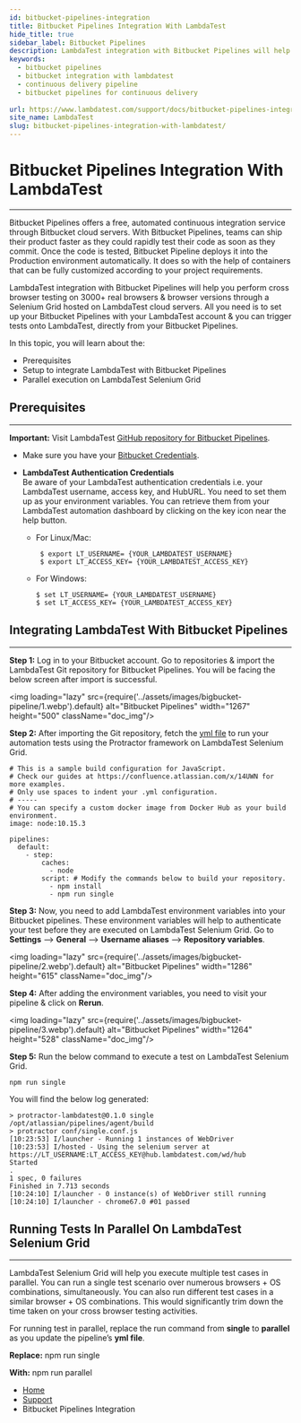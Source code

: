 ```yaml
---
id: bitbucket-pipelines-integration
title: Bitbucket Pipelines Integration With LambdaTest
hide_title: true
sidebar_label: Bitbucket Pipelines 
description: LambdaTest integration with Bitbucket Pipelines will help you perform cross-browser testing on 3000+ real browsers &amp; browser versions, through a Selenium Grid hosted on LambdaTest cloud servers.
keywords:
  - bitbucket pipelines
  - bitbucket integration with lambdatest
  - continuous delivery pipeline
  - bitbucket pipelines for continuous delivery
  
url: https://www.lambdatest.com/support/docs/bitbucket-pipelines-integration-with-lambdatest/
site_name: LambdaTest
slug: bitbucket-pipelines-integration-with-lambdatest/
---
```

<script type="application/ld+json"
      dangerouslySetInnerHTML={{ __html: JSON.stringify({
       "@context": "https://schema.org",
        "@type": "BreadcrumbList",
        "itemListElement": [{
          "@type": "ListItem",
          "position": 1,
          "name": "LambdaTest",
          "item": "https://www.lambdatest.com/"
        },{
          "@type": "ListItem",
          "position": 2,
          "name": "Bitbucket Pipelines Integration With LambdaTest",
          "item": "https://www.lambdatest.com/support/docs/bitbucket-pipelines-integration-with-lambdatest/"
        },{
          "@type": "ListItem",
          "position": 4,
          "name": "Bitbucket Integration",
          "item": "https://www.lambdatest.com/support/docs/bitbucket-integration/"
        }]
      })
    }}
></script>
# Bitbucket Pipelines Integration With LambdaTest
***

Bitbucket Pipelines offers a free, automated continuous integration service through Bitbucket cloud servers. With Bitbucket Pipelines, teams can ship their product faster as they could rapidly test their code as soon as they commit. Once the code is tested, Bitbucket Pipeline deploys it into the Production environment automatically. It does so with the help of containers that can be fully customized according to your project requirements.

LambdaTest integration with Bitbucket Pipelines will help you perform cross browser testing on 3000+ real browsers & browser versions through a Selenium Grid hosted on LambdaTest cloud servers. All you need is to set up your Bitbucket Pipelines with your LambdaTest account & you can trigger tests onto LambdaTest, directly from your Bitbucket Pipelines.

In this topic, you will learn about the:

- Prerequisites
- Setup to integrate LambdaTest with Bitbucket Pipelines
- Parallel execution on LambdaTest Selenium Grid

## Prerequisites
***

**Important:** Visit LambdaTest [GitHub repository for Bitbucket Pipelines](https://github.com/qa-repo/protractor-selenium-bitbucket-sample).

- Make sure you have your [Bitbucket Credentials](https://bitbucket.org/dashboard/overview).

- **LambdaTest Authentication Credentials**   
Be aware of your LambdaTest authentication credentials i.e. your LambdaTest username, access key, and HubURL. You need to set them up as your environment variables. You can retrieve them from your LambdaTest automation dashboard by clicking on the key icon near the help button.

  - For Linux/Mac:
    
    ``` 
     $ export LT_USERNAME= {YOUR_LAMBDATEST_USERNAME}
     $ export LT_ACCESS_KEY= {YOUR_LAMBDATEST_ACCESS_KEY}
     ```

  - For Windows:

    ```
    $ set LT_USERNAME= {YOUR_LAMBDATEST_USERNAME}
    $ set LT_ACCESS_KEY= {YOUR_LAMBDATEST_ACCESS_KEY}
    ```   

## Integrating LambdaTest With Bitbucket Pipelines
***

**Step 1:** Log in to your Bitbucket account. Go to repositories & import the LambdaTest Git repository for Bitbucket Pipelines. You will be facing the below screen after import is successful.

<img loading="lazy" src={require('../assets/images/bigbucket-pipeline/1.webp').default} alt="Bitbucket Pipelines" width="1267" height="500" className="doc_img"/>

**Step 2:** After importing the Git repository, fetch the [yml file](https://github.com/qa-repo/protractor-selenium-bitbucket-sample/blob/master/bitbucket-pipelines.yml) to run your automation tests using the Protractor framework on LambdaTest Selenium Grid.

```
# This is a sample build configuration for JavaScript.
# Check our guides at https://confluence.atlassian.com/x/14UWN for more examples.
# Only use spaces to indent your .yml configuration.
# -----
# You can specify a custom docker image from Docker Hub as your build environment.
image: node:10.15.3

pipelines:
  default:
    - step:
        caches:
          - node
        script: # Modify the commands below to build your repository.
          - npm install
          - npm run single
```
**Step 3:** Now, you need to add LambdaTest environment variables into your Bitbucket pipelines. These environment variables will help to authenticate your test before they are executed on LambdaTest Selenium Grid. Go to **Settings** --> **General** --> **Username aliases** --> **Repository variables**.

<img loading="lazy" src={require('../assets/images/bigbucket-pipeline/2.webp').default} alt="Bitbucket Pipelines" width="1286" height="615" className="doc_img"/>

**Step 4:** After adding the environment variables, you need to visit your pipeline & click on **Rerun**.

<img loading="lazy" src={require('../assets/images/bigbucket-pipeline/3.webp').default} alt="Bitbucket Pipelines" width="1264" height="528" className="doc_img"/>

**Step 5:** Run the below command to execute a test on LambdaTest Selenium Grid.

`npm run single`

You will find the below log generated:

```
> protractor-lambdatest@0.1.0 single /opt/atlassian/pipelines/agent/build
> protractor conf/single.conf.js
[10:23:53] I/launcher - Running 1 instances of WebDriver
[10:23:53] I/hosted - Using the selenium server at https://LT_USERNAME:LT_ACCESS_KEY@hub.lambdatest.com/wd/hub
Started
.
1 spec, 0 failures
Finished in 7.713 seconds
[10:24:10] I/launcher - 0 instance(s) of WebDriver still running
[10:24:10] I/launcher - chrome67.0 #01 passed
```

## Running Tests In Parallel On LambdaTest Selenium Grid
***
LambdaTest Selenium Grid will help you execute multiple test cases in parallel. You can run a single test scenario over numerous browsers + OS combinations, simultaneously. You can also run different test cases in a similar browser + OS combinations. This would significantly trim down the time taken on your cross browser testing activities.

For running test in parallel, replace the run command from **single** to **parallel** as you update the pipeline’s **yml file**.

**Replace:** npm run single

**With:** npm run parallel

<nav aria-label="breadcrumbs">
  <ul className="breadcrumbs">
    <li className="breadcrumbs__item">
      <a className="breadcrumbs__link" href="https://www.lambdatest.com">Home</a>
    </li>
    <li className="breadcrumbs__item">
      <a className="breadcrumbs__link" href="/support/docs/">Support</a>
    </li>
    <li className="breadcrumbs__item breadcrumbs__item--active">
      <span className="breadcrumbs__link">Bitbucket Pipelines Integration</span>
    </li>
  </ul>
</nav>